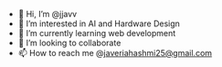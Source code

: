 - 👋 Hi, I’m @jjavv
- 👀 I’m interested in AI and Hardware Design
- 🌱 I’m currently learning web development
- 💞️ I’m looking to collaborate
- 📫 How to reach me @javeriahashmi25@gmail.com

<!---
jjavv/jjavv is a ✨ special ✨ repository because its `README.md` (this file) appears on your GitHub profile.
You can click the Preview link to take a look at your changes.
--->
